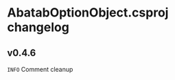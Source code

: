 <!-- A generic template for an project CHANGELOG document [b220829.094029]
     - All URLs should use reference-links added at the end of this documentation.
-->

# AbatabOptionObject.csproj changelog

## v0.4.6
`INFO` Comment cleanup
